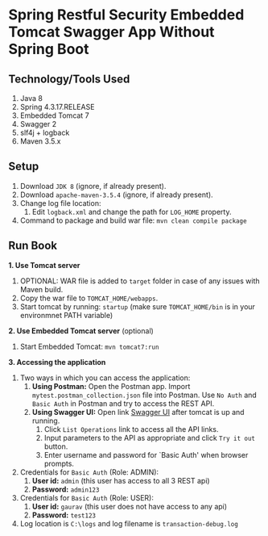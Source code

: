 # Spring Restful Security Embedded Tomcat Swagger App Without Spring Boot

## Technology/Tools Used

1. Java 8
2. Spring 4.3.17.RELEASE
3. Embedded Tomcat 7
4. Swagger 2
5. slf4j + logback
6. Maven 3.5.x

## Setup

1. Download `JDK 8` (ignore, if already present).
2. Download `apache-maven-3.5.4` (ignore, if already present). 
3. Change log file location: 
	1. Edit `logback.xml` and change the path for `LOG_HOME` property.
4. Command to package and build war file: `mvn clean compile package`

## Run Book

**1. Use Tomcat server**
1. OPTIONAL: WAR file is added to `target` folder in case of any issues with Maven build.
2. Copy the war file to `TOMCAT_HOME/webapps`.
3. Start tomcat by running: `startup` (make sure `TOMCAT_HOME/bin` is in your environmnet PATH variable)

**2. Use Embedded Tomcat server** (optional)
1. Start Embedded Tomcat: `mvn tomcat7:run`

**3. Accessing the application**
1. Two ways in which you can access the application:
	1. **Using Postman:** Open the Postman app. Import `mytest.postman_collection.json` file into Postman. Use `No Auth` and `Basic Auth` in Postman and try to access the REST API.
	2. **Using Swagger UI:** Open link [Swagger UI](http://localhost:8080/transaction/swagger-ui.html) after tomcat is up and running.
		1. Click `List Operations` link to access all the API links.
		2. Input parameters to the API as appropriate and click `Try it out` button.
		3. Enter username and password for `Basic Auth' when browser prompts.
2. Credentials for `Basic Auth` (Role: ADMIN): 
	1. **User id:** `admin` (this user has access to all 3 REST api)
	2. **Password:** `admin123`
3. Credentials for `Basic Auth` (Role: USER): 
	1. **User id:** `gaurav` (this user does not have access to any api)
	2. **Password:** `test123`
4. Log location is `C:\logs` and log filename is `transaction-debug.log`
